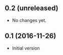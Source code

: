 0.2 (unreleased)
----------------

- No changes yet.

0.1 (2016-11-26)
----------------

- Initial version
